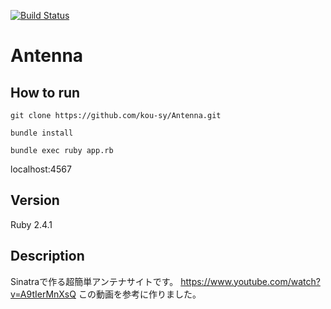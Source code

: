 [![Build Status](https://travis-ci.org/<kou-sy>/<Antenna>.svg?branch=master)](https://travis-ci.org/<kou-sy>/<Antenna>)
# Antenna

## How to run
```
git clone https://github.com/kou-sy/Antenna.git
```
```
bundle install
```
```
bundle exec ruby app.rb
```
localhost:4567

## Version
Ruby 2.4.1

## Description
Sinatraで作る超簡単アンテナサイトです。
https://www.youtube.com/watch?v=A9tIerMnXsQ
この動画を参考に作りました。
